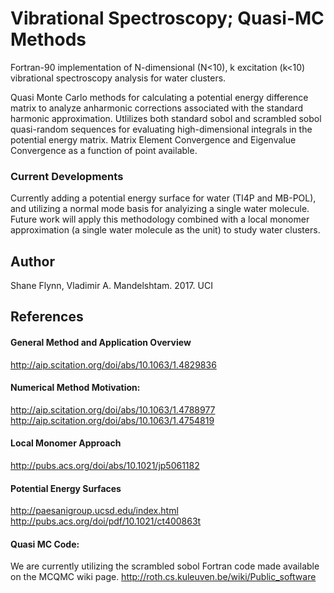 # Vibrational Spectroscopy; Quasi-MC Methods
Fortran-90 implementation of N-dimensional (N<10), k excitation (k<10) vibrational spectroscopy analysis for water clusters.

Quasi Monte Carlo methods for calculating a potential energy difference matrix to analyze anharmonic corrections associated with the standard harmonic approximation.
Utlilizes both standard sobol and scrambled sobol quasi-random sequences for evaluating high-dimensional integrals in the potential energy matrix.
Matrix Element Convergence and Eigenvalue Convergence as a function of point available. 

### Current Developments
Currently adding a potential energy surface for water (TI4P and MB-POL), and utilizing a normal mode basis for analyizing a single water molecule.
Future work will apply this methodology combined with a local monomer approximation (a single water molecule as the unit) to study water clusters. 

## Author
Shane Flynn, Vladimir A. Mandelshtam. 2017. UCI

## References
#### General Method and Application Overview
http://aip.scitation.org/doi/abs/10.1063/1.4829836 

#### Numerical Method Motivation:
http://aip.scitation.org/doi/abs/10.1063/1.4788977
http://aip.scitation.org/doi/abs/10.1063/1.4754819

#### Local Monomer Approach
http://pubs.acs.org/doi/abs/10.1021/jp5061182

#### Potential Energy Surfaces
http://paesanigroup.ucsd.edu/index.html
http://pubs.acs.org/doi/pdf/10.1021/ct400863t

#### Quasi MC Code:
We are currently utilizing the scrambled sobol Fortran code made available on the MCQMC wiki page.
http://roth.cs.kuleuven.be/wiki/Public_software
